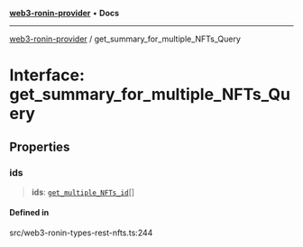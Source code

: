 [**web3-ronin-provider**](../README.md) • **Docs**

***

[web3-ronin-provider](../globals.md) / get\_summary\_for\_multiple\_NFTs\_Query

# Interface: get\_summary\_for\_multiple\_NFTs\_Query

## Properties

### ids

> **ids**: [`get_multiple_NFTs_id`](get_multiple_NFTs_id.md)[]

#### Defined in

src/web3-ronin-types-rest-nfts.ts:244
